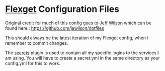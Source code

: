 # [Flexget](http://www.flexget.com) Configuration Files

Original credit for much of this config goes to [Jeff Wilson](mailto:jeff@jeffalwilson.com) 
which can be found here : https://github.com/jawilson/dotfiles

This should always be the latest iteration of my Flexget config, when i remember to commit changes.

The [secrets](http://flexget.com/wiki/Plugins/secrets) plugin is used to contain all my specific logins to the services I am using.  You will have to create a secret.yml in the same directory as your config.yml for this to work.


